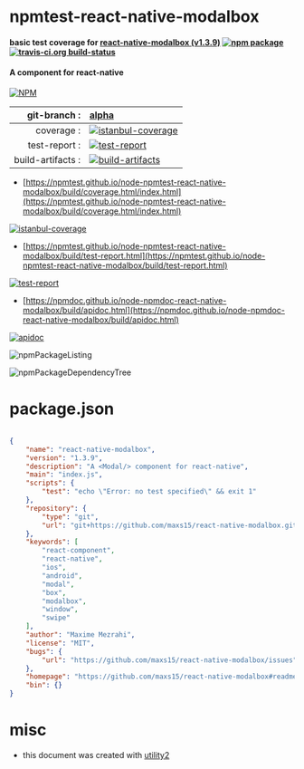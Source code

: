 # npmtest-react-native-modalbox

#### basic test coverage for  [react-native-modalbox (v1.3.9)](https://github.com/maxs15/react-native-modalbox#readme)  [![npm package](https://img.shields.io/npm/v/npmtest-react-native-modalbox.svg?style=flat-square)](https://www.npmjs.org/package/npmtest-react-native-modalbox) [![travis-ci.org build-status](https://api.travis-ci.org/npmtest/node-npmtest-react-native-modalbox.svg)](https://travis-ci.org/npmtest/node-npmtest-react-native-modalbox)

#### A <Modal/> component for react-native

[![NPM](https://nodei.co/npm/react-native-modalbox.png?downloads=true&downloadRank=true&stars=true)](https://www.npmjs.com/package/react-native-modalbox)

| git-branch : | [alpha](https://github.com/npmtest/node-npmtest-react-native-modalbox/tree/alpha)|
|--:|:--|
| coverage : | [![istanbul-coverage](https://npmtest.github.io/node-npmtest-react-native-modalbox/build/coverage.badge.svg)](https://npmtest.github.io/node-npmtest-react-native-modalbox/build/coverage.html/index.html)|
| test-report : | [![test-report](https://npmtest.github.io/node-npmtest-react-native-modalbox/build/test-report.badge.svg)](https://npmtest.github.io/node-npmtest-react-native-modalbox/build/test-report.html)|
| build-artifacts : | [![build-artifacts](https://npmtest.github.io/node-npmtest-react-native-modalbox/glyphicons_144_folder_open.png)](https://github.com/npmtest/node-npmtest-react-native-modalbox/tree/gh-pages/build)|

- [https://npmtest.github.io/node-npmtest-react-native-modalbox/build/coverage.html/index.html](https://npmtest.github.io/node-npmtest-react-native-modalbox/build/coverage.html/index.html)

[![istanbul-coverage](https://npmtest.github.io/node-npmtest-react-native-modalbox/build/screenCapture.buildCi.browser.%252Ftmp%252Fbuild%252Fcoverage.lib.html.png)](https://npmtest.github.io/node-npmtest-react-native-modalbox/build/coverage.html/index.html)

- [https://npmtest.github.io/node-npmtest-react-native-modalbox/build/test-report.html](https://npmtest.github.io/node-npmtest-react-native-modalbox/build/test-report.html)

[![test-report](https://npmtest.github.io/node-npmtest-react-native-modalbox/build/screenCapture.buildCi.browser.%252Ftmp%252Fbuild%252Ftest-report.html.png)](https://npmtest.github.io/node-npmtest-react-native-modalbox/build/test-report.html)

- [https://npmdoc.github.io/node-npmdoc-react-native-modalbox/build/apidoc.html](https://npmdoc.github.io/node-npmdoc-react-native-modalbox/build/apidoc.html)

[![apidoc](https://npmdoc.github.io/node-npmdoc-react-native-modalbox/build/screenCapture.buildCi.browser.%252Ftmp%252Fbuild%252Fapidoc.html.png)](https://npmdoc.github.io/node-npmdoc-react-native-modalbox/build/apidoc.html)

![npmPackageListing](https://npmtest.github.io/node-npmtest-react-native-modalbox/build/screenCapture.npmPackageListing.svg)

![npmPackageDependencyTree](https://npmtest.github.io/node-npmtest-react-native-modalbox/build/screenCapture.npmPackageDependencyTree.svg)



# package.json

```json

{
    "name": "react-native-modalbox",
    "version": "1.3.9",
    "description": "A <Modal/> component for react-native",
    "main": "index.js",
    "scripts": {
        "test": "echo \"Error: no test specified\" && exit 1"
    },
    "repository": {
        "type": "git",
        "url": "git+https://github.com/maxs15/react-native-modalbox.git"
    },
    "keywords": [
        "react-component",
        "react-native",
        "ios",
        "android",
        "modal",
        "box",
        "modalbox",
        "window",
        "swipe"
    ],
    "author": "Maxime Mezrahi",
    "license": "MIT",
    "bugs": {
        "url": "https://github.com/maxs15/react-native-modalbox/issues"
    },
    "homepage": "https://github.com/maxs15/react-native-modalbox#readme",
    "bin": {}
}
```



# misc
- this document was created with [utility2](https://github.com/kaizhu256/node-utility2)
